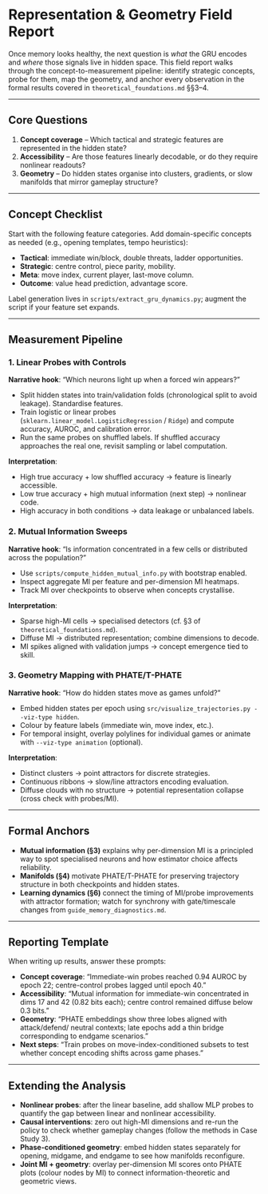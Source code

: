 # Representation & Geometry Field Report

Once memory looks healthy, the next question is *what* the GRU encodes and
*where* those signals live in hidden space. This field report walks through the
concept-to-measurement pipeline: identify strategic concepts, probe for them,
map the geometry, and anchor every observation in the formal results covered in
`theoretical_foundations.md` §§3–4.

---

## Core Questions

1. **Concept coverage** – Which tactical and strategic features are represented
   in the hidden state?
2. **Accessibility** – Are those features linearly decodable, or do they require
   nonlinear readouts?
3. **Geometry** – Do hidden states organise into clusters, gradients, or slow
   manifolds that mirror gameplay structure?

---

## Concept Checklist

Start with the following feature categories. Add domain-specific concepts as
needed (e.g., opening templates, tempo heuristics):

- **Tactical**: immediate win/block, double threats, ladder opportunities.
- **Strategic**: centre control, piece parity, mobility.
- **Meta**: move index, current player, last-move column.
- **Outcome**: value head prediction, advantage score.

Label generation lives in `scripts/extract_gru_dynamics.py`; augment the script
if your feature set expands.

---

## Measurement Pipeline

### 1. Linear Probes with Controls

**Narrative hook**: “Which neurons light up when a forced win appears?”

- Split hidden states into train/validation folds (chronological split to avoid
  leakage). Standardise features.
- Train logistic or linear probes (`sklearn.linear_model.LogisticRegression` /
  `Ridge`) and compute accuracy, AUROC, and calibration error.
- Run the same probes on shuffled labels. If shuffled accuracy approaches the
  real one, revisit sampling or label computation.

**Interpretation**:
- High true accuracy + low shuffled accuracy → feature is linearly accessible.
- Low true accuracy + high mutual information (next step) → nonlinear code.
- High accuracy in both conditions → data leakage or unbalanced labels.

### 2. Mutual Information Sweeps

**Narrative hook**: “Is information concentrated in a few cells or distributed
across the population?”

- Use `scripts/compute_hidden_mutual_info.py` with bootstrap enabled.
- Inspect aggregate MI per feature and per-dimension MI heatmaps.
- Track MI over checkpoints to observe when concepts crystallise.

**Interpretation**:
- Sparse high-MI cells → specialised detectors (cf. §3 of
  `theoretical_foundations.md`).
- Diffuse MI → distributed representation; combine dimensions to decode.
- MI spikes aligned with validation jumps → concept emergence tied to skill.

### 3. Geometry Mapping with PHATE/T-PHATE

**Narrative hook**: “How do hidden states move as games unfold?”

- Embed hidden states per epoch using `src/visualize_trajectories.py
  --viz-type hidden`.
- Colour by feature labels (immediate win, move index, etc.).
- For temporal insight, overlay polylines for individual games or animate with
  `--viz-type animation` (optional).

**Interpretation**:
- Distinct clusters → point attractors for discrete strategies.
- Continuous ribbons → slow/line attractors encoding evaluation.
- Diffuse clouds with no structure → potential representation collapse (cross
  check with probes/MI).

---

## Formal Anchors

- **Mutual information (§3)** explains why per-dimension MI is a principled way
  to spot specialised neurons and how estimator choice affects reliability.
- **Manifolds (§4)** motivate PHATE/T-PHATE for preserving trajectory structure
  in both checkpoints and hidden states.
- **Learning dynamics (§6)** connect the timing of MI/probe improvements with
  attractor formation; watch for synchrony with gate/timescale changes from
  `guide_memory_diagnostics.md`.

---

## Reporting Template

When writing up results, answer these prompts:

- **Concept coverage**: “Immediate-win probes reached 0.94 AUROC by epoch 22;
  centre-control probes lagged until epoch 40.”
- **Accessibility**: “Mutual information for immediate-win concentrated in dims
  17 and 42 (0.82 bits each); centre control remained diffuse below 0.3 bits.”
- **Geometry**: “PHATE embeddings show three lobes aligned with attack/defend/
  neutral contexts; late epochs add a thin bridge corresponding to endgame
  scenarios.”
- **Next steps**: “Train probes on move-index-conditioned subsets to test
  whether concept encoding shifts across game phases.”

---

## Extending the Analysis

- **Nonlinear probes**: after the linear baseline, add shallow MLP probes to
  quantify the gap between linear and nonlinear accessibility.
- **Causal interventions**: zero out high-MI dimensions and re-run the policy
  to check whether gameplay changes (follow the methods in Case Study 3).
- **Phase-conditioned geometry**: embed hidden states separately for opening,
  midgame, and endgame to see how manifolds reconfigure.
- **Joint MI + geometry**: overlay per-dimension MI scores onto PHATE plots
  (colour nodes by MI) to connect information-theoretic and geometric views.

